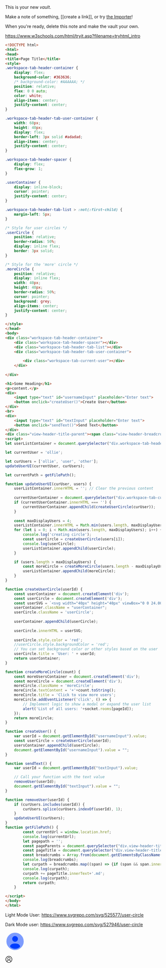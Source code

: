 This is your new *vault*.

Make a note of something, [[create a link]], or try [the Importer](https://help.obsidian.md/Plugins/Importer)!

When you're ready, delete this note and make the vault your own.


https://www.w3schools.com/html/tryit.asp?filename=tryhtml_intro
```html
<!DOCTYPE html>
<html>
<head>
<title>Page Title</title>
<style>
.workspace-tab-header-container {
	display: flex;
    background-color: #363636;
    /* background-color: #AAAAAA; */
    position: relative;
    flex: 0 0 auto;
    color: white;
    align-items: center;
    justify-content: center;
}

.workspace-tab-header-tab-user-container {
	width: 60px;
  	height: 40px;
    display: flex;
    border-left: 3px solid #adadad;
    align-items: center;
    justify-content: center;
}

.workspace-tab-header-spacer {
	display: flex;
    flex-grow: 1;
}

.userContainer {
	display: inline-block;
    cursor: pointer;
    justify-content: center;
}

.workspace-tab-header-tab-list > :not(:first-child) {
	margin-left: 5px;
}

/* Style for user circles */
.userCircle {
	position: relative;
    border-radius: 50%;
  	display: inline flex;
    border: 3px solid;
}

/* Style for the 'more' circle */
.moreCircle {
	position: relative;
    display: inline flex;
  	width: 40px;
  	height: 40px;
  	border-radius: 50%;
  	cursor: pointer;
  	background: grey;
    align-items: center;
    justify-content: center;
}

</style>
</head>
<body>
<div class="workspace-tab-header-container">
	<div class="workspace-tab-header-spacer"></div>
	<div class="workspace-tab-header-tab-list"></div>
    <div class="workspace-tab-header-tab-user-container">
    	
    	<div class="workspace-tab-current-user"></div>
    </div>
    
</div>

<h1>Some Heading</h1>
<p>content.</p>
<div>
	<input type="text" id="usernameInput" placeholder="Enter text">
	<button onclick="createUser()">Create User</button>
</div>
<br>
<div>
	<input type="text" id="textInput" placeholder="Enter text">
	<button onclick="sendText()">Send Text</button>
</div>
<div class="view-header-title-parent"><span class="view-header-breadcrumb">Personal Notes</span><span class="view-header-breadcrumb-separator">/</span><span class="view-header-breadcrumb">Custom Plugin</span><span class="view-header-breadcrumb-separator">/</span><span class="view-header-breadcrumb">Obsidian-Collab</span><span class="view-header-breadcrumb-separator">/</span><span class="view-header-breadcrumb">Sockets &amp; Collaboration</span><span class="view-header-breadcrumb-separator">/</span></div>
<script>
let userListContainer = document.querySelector("div.workspace-tab-header-tab-list");

let currentUser = 'ollie';

let curUsers = ['ollie', 'user', 'other'];
updateUserUI(currentUser, curUsers);

let currentPath = getFilePath();

function updateUserUI(curUser, users) {
	userListContainer.innerHTML = ''; // Clear the previous content
    
    currentUserContainer = document.querySelector("div.workspace-tab-current-user");
    if (currentUserContainer.innerHTML === '') {
    	currentUserContainer.appendChild(createUserCircle(curUser));
    }
       
	const maxDisplayUsers = 4;
    userListContainer.innerHTML = Math.min(users.length, maxDisplayUsers);
	for (let i = 0; i < Math.min(users.length, maxDisplayUsers); i++) {
		console.log('creating circle');
		const userCircle = createUserCircle(users[i]);
		console.log(userCircle);
		userListContainer.appendChild(userCircle);
	}

	if (users.length > maxDisplayUsers) {
		const moreCircle = createMoreCircle(users.length - maxDisplayUsers);
		userListContainer.appendChild(moreCircle);
	}
}

function createUserCircle(userId) {
	const userContainer = document.createElement('div');
	const userCircle = document.createElement('div');
    const userSVG = `<svg width="40px" height="40px" viewBox="0 0 24.00 24.00" fill="none" xmlns="http://www.w3.org/2000/svg" stroke="#1C274C" stroke-width="0.00024000000000000003"><g id="SVGRepo_bgCarrier" stroke-width="0" transform="translate(2.040000000000001,2.040000000000001), scale(0.83)"><rect x="0" y="0" width="24.00" height="24.00" rx="12" fill="#ffffff" strokewidth="0"></rect></g><g id="SVGRepo_tracerCarrier" stroke-linecap="round" stroke-linejoin="round" stroke="#CCCCCC" stroke-width="0.43200000000000005"></g><g id="SVGRepo_iconCarrier"> <path opacity="0.5" d="M22 12C22 17.5228 17.5228 22 12 22C6.47715 22 2 17.5228 2 12C2 6.47715 6.47715 2 12 2C17.5228 2 22 6.47715 22 12Z" fill="#003cff"></path> <path d="M16.807 19.0112C15.4398 19.9504 13.7841 20.5 12 20.5C10.2159 20.5 8.56023 19.9503 7.193 19.0111C6.58915 18.5963 6.33109 17.8062 6.68219 17.1632C7.41001 15.8302 8.90973 15 12 15C15.0903 15 16.59 15.8303 17.3178 17.1632C17.6689 17.8062 17.4108 18.5964 16.807 19.0112Z" fill="#003cff"></path> <path d="M12 12C13.6569 12 15 10.6569 15 9C15 7.34315 13.6569 6 12 6C10.3432 6 9.00004 7.34315 9.00004 9C9.00004 10.6569 10.3432 12 12 12Z" fill="#003cff"></path> </g></svg>`;
    userContainer.className = "userContainer";
	userCircle.className = 'userCircle';
    
    userContainer.appendChild(userCircle);
   	
    userCircle.innerHTML = userSVG;
    
    userCircle.style.color = 'red';
    //userCircle.style.backgroundColor = 'red';
	// You can set background color or other styles based on the user
	userCircle.title = 'User: ' + userId;
	return userContainer;
}

function createMoreCircle(count) {
	const moreUsersContainer = document.createElement('div');
    const moreCircle = document.createElement('div');
	moreCircle.className = 'moreCircle';
	moreCircle.textContent = '+'+count.toString();
	moreCircle.title = 'Click to view more users';
	moreCircle.addEventListener('click', () => {
		// Implement logic to show a modal or expand the user list
		alert('List of all users: '+socket.rooms[pageId]);
	});
    return moreCircle;
}

function createUser() {
	var userId = document.getElementById("usernameInput").value;
    const userCircle = createUserCircle(userId);
	usersContainer.appendChild(userCircle);
    document.getElementById("usernameInput").value = "";
}

function sendText() {
	var userId = document.getElementById("textInput").value;

    // Call your function with the text value
    removeUser(userId);
    document.getElementById("textInput").value = "";
}

function removeUser(userId) {
	if (curUsers.includes(userId)) {
    	curUsers.splice(curUsers.indexOf(userId), 1);
    }
    updateUserUI(curUsers);
}
function getFilePath() {
        const currentUrl = window.location.href;
		console.log(currentUrl);
        let pagepath = '';
        const pageParents = document.querySelector("div.view-header-title-container");
        const pageTitle = document.querySelector("div.view-header-title-container div.view-header-title");
        const breadcrumbs = Array.from(document.getElementsByClassName('view-header-breadcrumb'));
        console.log(breadcrumbs);
        let curpath = breadcrumbs.map((span) => {if (span && span.innerText !== '') {return span.innerText;}}).join('/');
        console.log(curpath);
        curpath += pageTitle.innerText+'.md';
        console.log(curpath);
        return curpath;
    }

</script>
</body>
</html>
```


Light Mode User:
https://www.svgrepo.com/svg/525577/user-circle

Dark Mode user:
https://www.svgrepo.com/svg/527946/user-circle

<svg width="64px" height="64px" viewBox="0 0 24 24" fill="none" xmlns="http://www.w3.org/2000/svg" stroke="#0042ff"><g id="SVGRepo_bgCarrier" stroke-width="0"></g><g id="SVGRepo_tracerCarrier" stroke-linecap="round" stroke-linejoin="round"></g><g id="SVGRepo_iconCarrier"> <path opacity="0.5" d="M22 12C22 17.5228 17.5228 22 12 22C6.47715 22 2 17.5228 2 12C2 6.47715 6.47715 2 12 2C17.5228 2 22 6.47715 22 12Z" fill="#003cff"></path> <path d="M16.807 19.0112C15.4398 19.9504 13.7841 20.5 12 20.5C10.2159 20.5 8.56023 19.9503 7.193 19.0111C6.58915 18.5963 6.33109 17.8062 6.68219 17.1632C7.41001 15.8302 8.90973 15 12 15C15.0903 15 16.59 15.8303 17.3178 17.1632C17.6689 17.8062 17.4108 18.5964 16.807 19.0112Z" fill="#003cff"></path> <path d="M12 12C13.6569 12 15 10.6569 15 9C15 7.34315 13.6569 6 12 6C10.3432 6 9.00004 7.34315 9.00004 9C9.00004 10.6569 10.3432 12 12 12Z" fill="#003cff"></path> </g></svg>

<div class="sidebar-toggle-button mod-right" title="oliver"><svg xmlns="http://www.w3.org/2000/svg" width="24" height="24" viewBox="0 0 24 24" fill="none" stroke="currentColor" stroke-width="1.5" stroke-linecap="round" stroke-linejoin="round" class="lucide lucide-circle-user-round"><path d="M18 20a6 6 0 0 0-12 0"></path><circle cx="12" cy="10" r="4"></circle><circle cx="12" cy="12" r="10"></circle></svg></div>
